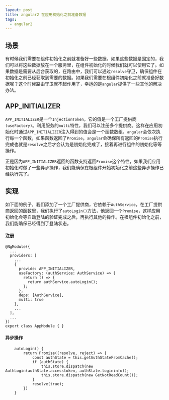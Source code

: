 ```yaml
---
layout: post
title: angular2 在应用初始化之前准备数据
tags:
  - angular2
---
```


## 场景
有时候我们需要在组件初始化之前就准备好一些数据。如果这些数据是固定的，我们可以将这些数据放在一个服务里，在组件初始化的时候我们就可以使用它了。如果数据是需要从后台获取的，在路由中，我们可以通过`resolve`守卫，确保组件在初始化之前已经获取到需要的数据。如果我们需要在根组件初始化之前就准备好数据呢？这个时候路由守卫就不起作用了，幸运的是`angular`提供了一些其他的解决办法。

## APP_INITIALIZER
`APP_INITIALIZER`是一个`InjectionToken`，它的值是一个工厂提供商`(useFactory)`。利用服务的`multi`特性，我们可以注册多个提供商。这样在应用初始化时通过`APP_INITIALIZER`注入得到的值会是一个函数数组，`angular`会依次执行每一个函数，如果函数返回了`Promise`，`angular`会确保所有返回的`Promise`执行完成也就是`resolve`之后才会认为是初始化完成了，接着再进行组件的初始化等等操作。

正是因为`APP_INITIALIZER`返回的函数支持返回`Promise`这个特性，如果我们应用初始化时做了一些异步操作，我们能确保在根组件开始初始化之前这些异步操作已经执行完了。


## 实现
如下面的例子，我们添加了一个工厂提供商，它依赖于`AuthService`，在工厂提供商返回的函数里，我们执行了`autoLogin()`方法，他返回一个`Promise`，这样应用初始化会等自动登陆的验证完成之后，再执行其他的操作。在根组件初始化之前，我们能确保已经得到了登陆状态。

#### 注册
```
@NgModule({
  ...
  providers: [
    ...
    {
      provide: APP_INITIALIZER,
      useFactory: (authService: AuthService) => {
        return () => {
          return authService.autoLogin();
        };
      },
      deps: [AuthService],
      multi: true
    },
    ...
  ],
  ...
})
export class AppModule { }
```

#### 异步操作
```
    autoLogin() {
        return Promise((resolve, reject) => {
            const authState = this.getAuthStateFromCache();
            if (authState) {
                this.store.dispatch(new AuthLogin(authState.accesstoken, authState.logininfo));
                this.store.dispatch(new GetNotReadCount());
            }
            resolve(true);
        })
    }
```
